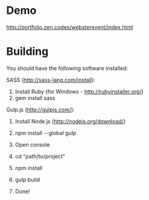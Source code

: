 # Demo

http://portfolio.zen.codes/websterevent/index.html


# Building

You should have the following software installed:

SASS (http://sass-lang.com/install):
  1. Install Ruby (for Windows - http://rubyinstaller.org/)
  2. gem install sass

Gulp.js (http://gulpjs.com/):
  1. Install Node.js (http://nodejs.org/download/)
  2. npm install --global gulp

1. Open console
2. cd "path/to/project"
3. npm install
4. gulp build
5. Done!
